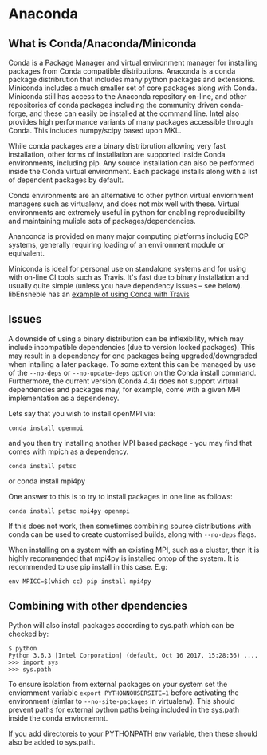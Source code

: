 # Anaconda

## What is Conda/Anaconda/Miniconda

Conda is a Package Manager and virtual environment manager for installing packages from Conda compatible distributions. Anaconda is a conda package distribrution that includes many python packages and extensions. Miniconda includes a much smaller set of core packages along with Conda. Miniconda still has access to the Anaconda repository on-line, and other repositories of conda packages including the community driven conda-forge, and these can easily be installed at the command line. Intel also provides high performance variants of many packages accessible through Conda. This includes numpy/scipy based upon MKL.

While conda packages are a binary distribrution allowing very fast installation, other forms of installation are supported inside Conda environments, including pip. Any source installation can also be performed inside the Conda virtual environment. Each package installs along with a list of dependent packages by default.

Conda environments are an alternative to other python virtual enviornment managers such as virtualenv, and does not mix well with these. Virtual environments are extremely useful in python for enabling reproducibility and maintaining muliple sets of packages/dependencies.

Ananconda is provided on many major computing platforms includig ECP systems, generally requiring loading of an environment module or equivalent.

Miniconda is ideal for personal use on standalone systems and for using with on-line CI tools such as Travis. It's fast due to binary installation and usually quite simple (unless you have dependency issues – see below). libEnsneble has an [example of using Conda with Travis](https://github.com/Libensemble/libensemble/blob/master/.travis.yml)


## Issues

A downside of using a binary distribution can be inflexibility, which may include incompatible dependencies (due to version locked packages). This may result in a dependency for one packages being upgraded/downgraded when intalling a later package. To some extent this can be managed by use of the `--no-deps` or `--no-update-deps` option on the Conda install command. Furthermore, the current version (Conda 4.4) does not support virtual dependencies and packages may, for example, come with a given MPI implementation as a dependency. 

Lets say that you wish to install openMPI via:

    conda install openmpi

and you then try installing another MPI based package - you may find that comes with mpich as a dependency.

<!-- *check -->

    conda install petsc
or
    conda install mpi4py

One answer to this is to try to install packages in one line as follows:

    conda install petsc mpi4py openmpi

If this does not work, then sometimes combining source distributions with conda can be used to create customised builds, along with `--no-deps` flags.

When installing on a system with an existing MPI, such as a cluster, then it is highly recommended that mpi4py is installed ontop of the system. It is recommended to use pip install in this case. E.g:

    env MPICC=$(which cc) pip install mpi4py


## Combining with other dpendencies

Python will also install packages according to sys.path which can be checked by:


    $ python
    Python 3.6.3 |Intel Corporation| (default, Oct 16 2017, 15:28:36) ....
    >>> import sys
    >>> sys.path

To ensure isolation from external packages on your system set the enviornment variable `export PYTHONNOUSERSITE=1` before activating the environment (simlar to `--no-site-packages` in virtualenv). This should prevent paths for external python paths being included in the sys.path inside the conda environemnt.

If you add directoreis to your PYTHONPATH env variable, then these should also be added to sys.path.

